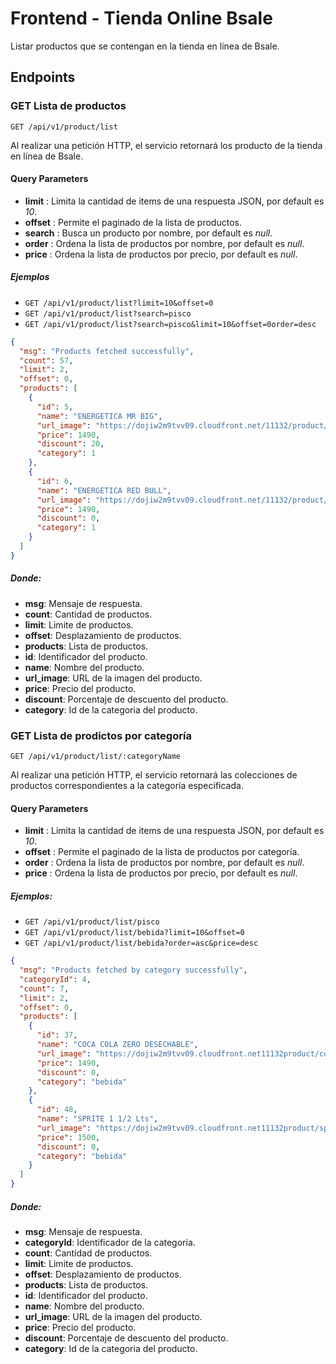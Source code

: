 # Frontend - Tienda Online Bsale

Listar productos que se contengan en la tienda en línea de Bsale.

## Endpoints

### GET Lista de productos

`GET /api/v1/product/list`

Al realizar una petición HTTP, el servicio retornará los producto de la tienda en línea de Bsale.

#### Query Parameters

- **limit** : Limita la cantidad de items de una respuesta JSON, por default es _10_.
- **offset** : Permite el paginado de la lista de productos.
- **search** : Busca un producto por nombre, por default es _null_.
- **order** : Ordena la lista de productos por nombre, por default es _null_.
- **price** : Ordena la lista de productos por precio, por default es _null_.

##### Ejemplos

- `GET /api/v1/product/list?limit=10&offset=0`
- `GET /api/v1/product/list?search=pisco`
- `GET /api/v1/product/list?search=pisco&limit=10&offset=0order=desc`

```json
{
  "msg": "Products fetched successfully",
  "count": 57,
  "limit": 2,
  "offset": 0,
  "products": [
    {
      "id": 5,
      "name": "ENERGETICA MR BIG",
      "url_image": "https://dojiw2m9tvv09.cloudfront.net/11132/product/misterbig3308256.jpg",
      "price": 1490,
      "discount": 20,
      "category": 1
    },
    {
      "id": 6,
      "name": "ENERGETICA RED BULL",
      "url_image": "https://dojiw2m9tvv09.cloudfront.net/11132/product/redbull8381.jpg",
      "price": 1490,
      "discount": 0,
      "category": 1
    }
  ]
}
```

##### Donde:

- **msg**: Mensaje de respuesta.
- **count**: Cantidad de productos.
- **limit**: Limite de productos.
- **offset**: Desplazamiento de productos.
- **products**: Lista de productos.
- **id**: Identificador del producto.
- **name**: Nombre del producto.
- **url_image**: URL de la imagen del producto.
- **price**: Precio del producto.
- **discount**: Porcentaje de descuento del producto.
- **category**: Id de la categoria del producto.

### GET Lista de prodictos por categoría

`GET /api/v1/product/list/:categoryName`

Al realizar una petición HTTP, el servicio retornará las colecciones de productos correspondientes a la categoría especificada.

#### Query Parameters

- **limit** : Limita la cantidad de items de una respuesta JSON, por default es _10_.
- **offset** : Permite el paginado de la lista de productos por categoría.
- **order** : Ordena la lista de productos por nombre, por default es _null_.
- **price** : Ordena la lista de productos por precio, por default es _null_.

##### Ejemplos:

- `GET /api/v1/product/list/pisco`
- `GET /api/v1/product/list/bebida?limit=10&offset=0`
- `GET /api/v1/product/list/bebida?order=asc&price=desc`

```json
{
  "msg": "Products fetched by category successfully",
  "categoryId": 4,
  "count": 7,
  "limit": 2,
  "offset": 0,
  "products": [
    {
      "id": 37,
      "name": "COCA COLA ZERO DESECHABLE",
      "url_image": "https://dojiw2m9tvv09.cloudfront.net11132product/cocazero9766.jpg",
      "price": 1490,
      "discount": 0,
      "category": "bebida"
    },
    {
      "id": 48,
      "name": "SPRITE 1 1/2 Lts",
      "url_image": "https://dojiw2m9tvv09.cloudfront.net11132product/sprite-lata-33cl5575.jpg",
      "price": 1500,
      "discount": 0,
      "category": "bebida"
    }
  ]
}
```

##### Donde:

- **msg**: Mensaje de respuesta.
- **categoryId**: Identificador de la categoria.
- **count**: Cantidad de productos.
- **limit**: Limite de productos.
- **offset**: Desplazamiento de productos.
- **products**: Lista de productos.
- **id**: Identificador del producto.
- **name**: Nombre del producto.
- **url_image**: URL de la imagen del producto.
- **price**: Precio del producto.
- **discount**: Porcentaje de descuento del producto.
- **category**: Id de la categoria del producto.
